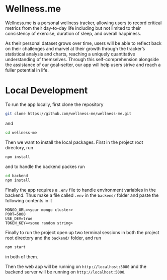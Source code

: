 # Wellness.me

Wellness.me is a personal wellness tracker, allowing users to record critical metrics from their day-to-day life including but not limited to their consistency of exercise, duration of sleep, and overall happiness. 

As their personal dataset grows over time, users will be able to reflect back on their challenges and marvel at their growth through the tracker’s statistical analysis and charts, reaching a uniquely quantitative understanding of themselves. Through this self-comprehension alongside the assistance of our goal-setter, our app will help users strive and reach a fuller potential in life.

# Local Development

To run the app locally, first clone the repository

```bash
git clone https://github.com/wellness-me/wellness-me.git
```

and 
```bash
cd wellness-me
```

Then we want to install the local packages.  First in the project root directory, run 
```bash
npm install
```
and to handle the backend packes run 
```bash
cd backend
npm install
```

Finally the app requires a `.env` file to handle environment variables in the backend.  Thus make a file called `.env` in the `backend/` folder and paste the following contents in it

```
MONGO_URL=<your mongo cluster>
PORT=5000
USE_DEV=true
TOKEN_KEY=<some random string>
```

Finally to run the project open up two terminal sessions in both the project root directory and the `backend/` folder, and run 
```bash
npm start
```
in both of them.

Then the web app will be running on `http://localhost:3000` and the backend server will be running on `http://localhost:5000`.
